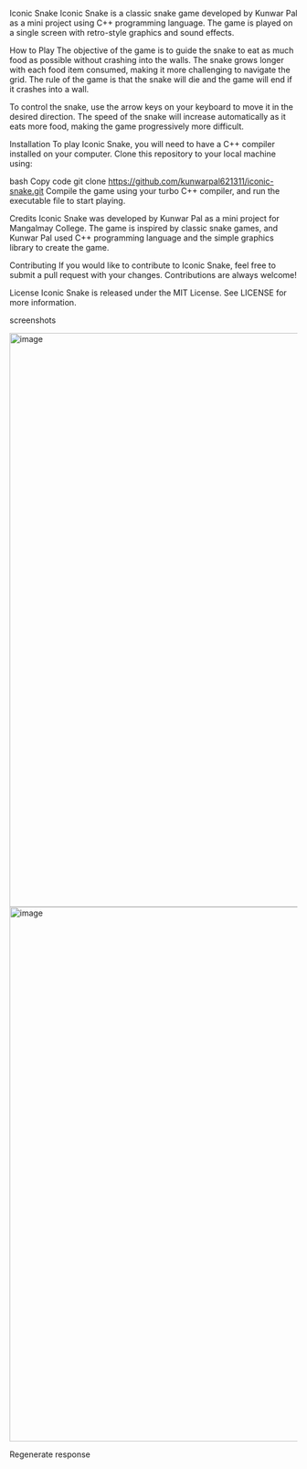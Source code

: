 Iconic Snake
Iconic Snake is a classic snake game developed by Kunwar Pal as a mini project using C++ programming language. The game is played on a single screen with retro-style graphics and sound effects.

How to Play
The objective of the game is to guide the snake to eat as much food as possible without crashing into the walls. The snake grows longer with each food item consumed, making it more challenging to navigate the grid. The rule of the game is that the snake will die and the game will end if it crashes into a wall.

To control the snake, use the arrow keys on your keyboard to move it in the desired direction. The speed of the snake will increase automatically as it eats more food, making the game progressively more difficult.

Installation
To play Iconic Snake, you will need to have a C++ compiler installed on your computer. Clone this repository to your local machine using:

bash
Copy code
git clone https://github.com/kunwarpal621311/iconic-snake.git
Compile the game using your  turbo C++ compiler, and run the executable file to start playing.

Credits
Iconic Snake was developed by Kunwar Pal as a mini project for Mangalmay College. The game is inspired by classic snake games, and Kunwar Pal used C++ programming language and the simple graphics library to create the game.

Contributing
If you would like to contribute to Iconic Snake, feel free to submit a pull request with your changes. Contributions are always welcome!

License
Iconic Snake is released under the MIT License. See LICENSE for more information.



screenshots 

<img width="1004" alt="image" src="https://user-images.githubusercontent.com/95952807/229269306-70849454-be9c-4e04-a919-83e8fefff456.png">


<img width="935" alt="image" src="https://user-images.githubusercontent.com/95952807/229269336-cb6647f4-e9ba-4fc5-91ca-efdf8e0b033e.png">









Regenerate response
